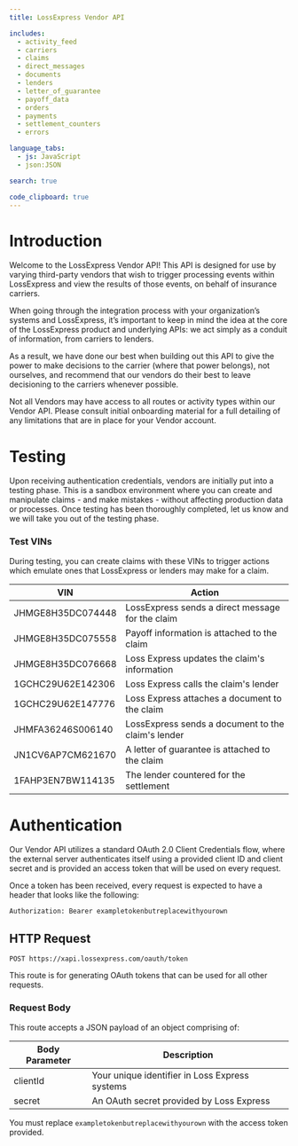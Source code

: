 ```yaml
---
title: LossExpress Vendor API

includes:
  - activity_feed
  - carriers
  - claims
  - direct_messages
  - documents
  - lenders
  - letter_of_guarantee
  - payoff_data
  - orders
  - payments
  - settlement_counters
  - errors

language_tabs:
  - js: JavaScript
  - json:JSON

search: true

code_clipboard: true
---
```


# Introduction

Welcome to the LossExpress Vendor API! This API is designed for use by varying third-party vendors that wish to trigger processing events within LossExpress and view the results of those events, on behalf of insurance carriers.

When going through the integration process with your organization’s systems and LossExpress, it’s important to keep in mind the idea at the core of the LossExpress product and underlying APIs: we act simply as a conduit of information, from carriers to lenders.

As a result, we have done our best when building out this API to give the power to make decisions to the carrier (where that power belongs), not ourselves, and recommend that our vendors do their best to leave decisioning to the carriers whenever possible.

<aside class="notice">
Not all Vendors may have access to all routes or activity types within our Vendor API. Please consult initial onboarding material for a full detailing of any limitations that are in place for your Vendor account.
</aside>

# Testing

Upon receiving authentication credentials, vendors are initially put into a testing phase. This is a sandbox environment where you can create and manipulate claims - and make mistakes - without affecting production data or processes. Once testing has been thoroughly completed, let us know and we will take you out of the testing phase.

### Test VINs

During testing, you can create claims with these VINs to trigger actions which emulate ones that LossExpress or lenders may make for a claim.

|      **VIN**      |                     **Action**                     |
|-------------------|----------------------------------------------------|
| JHMGE8H35DC074448 |  LossExpress sends a direct message for the claim  |
| JHMGE8H35DC075558 |     Payoff information is attached to the claim    |
| JHMGE8H35DC076668 |    Loss Express updates the claim's information    |
| 1GCHC29U62E142306 |        Loss Express calls the claim's lender       |
| 1GCHC29U62E147776 |    Loss Express attaches a document to the claim   |
| JHMFA36246S006140 | LossExpress sends a document to the claim's lender |
| JN1CV6AP7CM621670 |   A letter of guarantee is attached to the claim   |
| 1FAHP3EN7BW114135 |       The lender countered for the settlement      |

# Authentication

Our Vendor API utilizes a standard OAuth 2.0 Client Credentials flow, where the external server authenticates itself using a provided client ID and client secret and is provided an access token that will be used on every request.

Once a token has been received, every request is expected to have a header that looks like the following:

`Authorization: Bearer exampletokenbutreplacewithyourown`

## HTTP Request
`POST https://xapi.lossexpress.com/oauth/token`

This route is for generating OAuth tokens that can be used for all other requests.

### Request Body

This route accepts a JSON payload of an object comprising of:

Body Parameter | Description
-------------- | -----------
clientId | Your unique identifier in Loss Express systems
secret | An OAuth secret provided by Loss Express

<aside class="notice">
You must replace <code>exampletokenbutreplacewithyourown</code> with the access token provided.
</aside>
